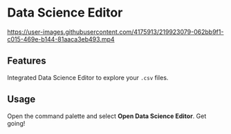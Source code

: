 # Data Science Editor

https://user-images.githubusercontent.com/4175913/219923079-062bb9f1-c015-469e-b144-81aaca3eb493.mp4

## Features

Integrated Data Science Editor to explore your `.csv` files.

## Usage

Open the command palette and select **Open Data Science Editor**. Get going!